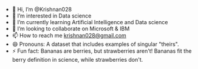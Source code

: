 - 👋 Hi, I’m @Krishnan028
- 👀 I’m interested in Data science
- 🌱 I’m currently learning Artificial Intelligence and Data science
- 💞️ I’m looking to collaborate on Microsoft & IBM
- 📫 How to reach me krishnan028@gmail.com
- 😄 Pronouns:  A dataset that includes examples of singular "theirs". 
- ⚡ Fun fact: Bananas are berries, but strawberries aren't! Bananas fit the berry definition in science, while strawberries don't.

<!---
Krishnan028/Krishnan028 is a ✨ special ✨ repository because its `README.md` (this file) appears on your GitHub profile.
You can click the Preview link to take a look at your changes.
--->
